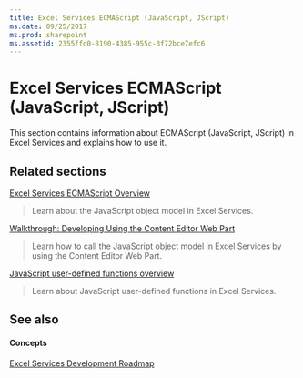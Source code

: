 ```yaml
---
title: Excel Services ECMAScript (JavaScript, JScript)
ms.date: 09/25/2017
ms.prod: sharepoint
ms.assetid: 2355ffd0-8190-4385-955c-3f72bce7efc6
---
```



# Excel Services ECMAScript (JavaScript, JScript)

This section contains information about ECMAScript (JavaScript, JScript) in Excel Services and explains how to use it.
  
    
    


## Related sections


 [Excel Services ECMAScript Overview](excel-services-ecmascript-overview.md)
  
    
    
> Learn about the JavaScript object model in Excel Services.
    
  
 [Walkthrough: Developing Using the Content Editor Web Part](walkthrough-developing-using-the-content-editor-web-part.md)
  
    
    
> Learn how to call the JavaScript object model in Excel Services by using the Content Editor Web Part.
    
  
 [JavaScript user-defined functions overview](javascript-user-defined-functions-overview.md)
  
    
    
> Learn about JavaScript user-defined functions in Excel Services.
    
  

## See also


#### Concepts


  
    
    
 [Excel Services Development Roadmap](excel-services-development-roadmap.md)
